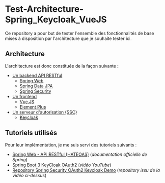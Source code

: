 # Test-Architecture-Spring_Keycloak_VueJS

Ce repository a pour but de tester l'ensemble des fonctionnalités de base mises à disposition par l'architecture que je souhaite tester ici.

## Architecture

L'architecture est donc constituée de la façon suivante :

- [Un backend API RESTful](./backend/README.md)
  - [Spring Web](https://docs.spring.io/spring-framework/reference/web/webmvc.html)
  - [Spring Data JPA](https://docs.spring.io/spring-data/jpa/reference/index.html)
  - [Spring Security](https://docs.spring.io/spring-security/reference/index.html)
- [Un frontend](./frontend/README.md)
  - [Vue.JS](https://vuejs.org/)
  - [Element Plus](https://element-plus.org)
- [Un serveur d'autorisation (SSO)](./authorization-server/README.md)
  - [Keycloak](https://www.keycloak.org/)

## Tutoriels utilisés

Pour leur implémentation, je me suis servi des tutoriels suivants :

- [Spring Web - API RESTful (HATEOAS)](https://spring.io/guides/tutorials/rest) (*documentation officielle de Spring*)
- [Spring Boot 3 KeyCloak OAuth2](https://www.youtube.com/watch?v=_0oXZKr97ro&list=PLSVW22jAG8pAXU0th247M7xPCekzeNdrH&index=10) (*vidéo YouTube*)
- [Repository Spring Security OAuth2 Keycloak Demo](https://github.com/SaiUpadhyayula/spring-security-oauth2-keycloak-demo) (*repository issu de la vidéo ci-dessus*)
